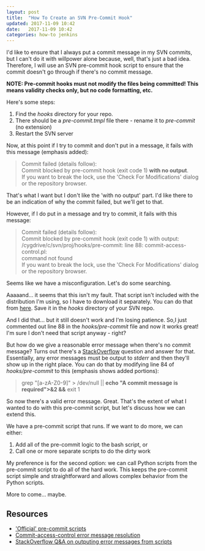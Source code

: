 ```yaml
---
layout: post
title:  "How To Create an SVN Pre-Commit Hook"
updated: 2017-11-09 10:42
date:   2017-11-09 10:42
categories: how-to jenkins
---
```


I'd like to ensure that I always put a commit message in my SVN commits, but I can't do it with willpower alone because, well, that's just a bad idea. Therefore, I will use an SVN pre-commit hook script to ensure that the commit doesn't go through if there's no commit message. 

**NOTE: Pre-commit hooks must not modify the files being committed! This means validity checks only, but no code formatting, etc.**

Here's some steps:

1. Find the *hooks* directory for your repo. 
2. There should be a *pre-commit.tmpl* file there - rename it to *pre-commit* (no extension)
3. Restart the SVN server

Now, at this point if I try to commit and don't put in a message, it fails with this message (emphasis added):

> Commit failed (details follow):  
> Commit blocked by pre-commit hook (exit code 1) **with no output**.  
> If you want to break the lock, use the 'Check For Modifications' dialog or the repository browser.  

That's what I want but I don't like the 'with no output' part. I'd like there to be an indication of why the commit failed, but we'll get to that.

However, if I do put in a message and try to commit, it fails with this message:

> Commit failed (details follow):  
> Commit blocked by pre-commit hook (exit code 1) with output:  
> /cygdrive/c/svn/proj/hooks/pre-commit: line 88: commit-access-control.pl:  
>  command not found  
> If you want to break the lock, use the 'Check For Modifications' dialog or the repository browser.  

Seems like we have a misconfiguration. Let's do some searching.

Aaaaand... it seems that this isn't my fault. That script isn't included with the distribution I'm using, so I have to download it separately. You can do that from [here](http://svn.apache.org/viewvc/subversion/trunk/tools/hook-scripts/commit-access-control.pl.in?view=co). Save it in the *hooks* directory of your SVN repo.

And I did that... but it still doesn't work and I'm losing patience. So,I just commented out line 88 in the *hooks/pre-commit* file and now it works great! I'm sure I don't need that script anyway - right?

But how do we give a reasonable error message when there's no commit message? Turns out there's a [StackOverflow](https://stackoverflow.com/questions/16751653/unable-to-generate-output-from-svn-pre-commit-hook) question and answer for that. Essentially, any error messages must be output to *stderr* and then they'll show up in the right place. You can do that by modifying line 84 of *hooks/pre-commit* to this (emphasis shows added portions):
>    grep "[a-zA-Z0-9]" > /dev/null \|\| **echo "A commit message is required">&2  &&** exit 1

So now there's a valid error message. Great. That's the extent of what I wanted to do with this pre-commit script, but let's discuss how we can extend this.

We have a pre-commit script that runs. If we want to do more, we can either:
1. Add all of the pre-commit logic to the bash script, or
2. Call one or more separate scripts to do the dirty work

My preference is for the second option: we can call Python scripts from the pre-commit script to do all of the hard work. This keeps the pre-commit script simple and straightforward and allows complex behavior from the Python scripts.

More to come... maybe.


## Resources ##
* ['Official' pre-commit scripts](http://svn.apache.org/repos/asf/subversion/trunk/tools/hook-scripts/)
* [Commit-access-control error message resolution](https://subversion.open.collab.net/ds/viewMessage.do?dsForumId=3&dsMessageId=356435&orderBy=createDate&orderType=desc)
* [StackOverflow Q&A on outputing error messages from scripts](https://stackoverflow.com/questions/16751653/unable-to-generate-output-from-svn-pre-commit-hook)
